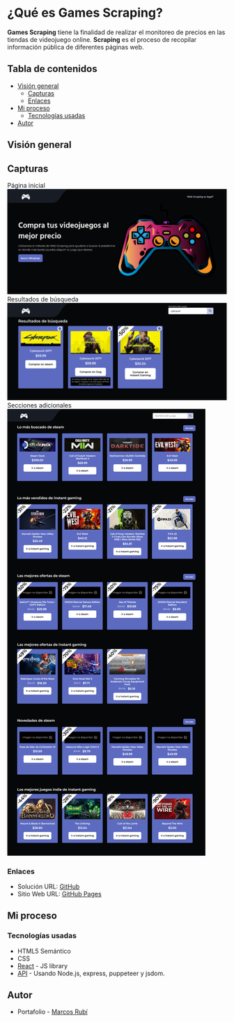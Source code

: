 # ¿Qué es Games Scraping?

**Games Scraping** tiene la finalidad de realizar el monitoreo de precios en las tiendas de videojuego online.
**Scraping** es el proceso de recopilar información pública de diferentes páginas web.

## Tabla de contenidos

- [Visión general](#visión-general)
  - [Capturas](#capturas)
  - [Enlaces](#enlaces)
- [Mi proceso](#mi-proceso)
  - [Tecnologías usadas](#tecnologías-usadas)
- [Autor](#autor)

## Visión general
## Capturas

Página inicial
![](screenshot/inicio.png)
Resultados de búsqueda
![](screenshot/busqueda.png)
Secciones adicionales
![](screenshot/homepage.png)

### Enlaces
- Solución URL: [GitHub](https://github.com/MarcosRubi/GamesScraping)
- Sitio Web URL: [GitHub Pages](https://marcosrubi.github.io/GamesScraping)

## Mi proceso

### Tecnologías usadas
- HTML5 Semántico 
- CSS 
- [React](https://reactjs.org/) - JS library
- [API](https://github.com/MarcosRubi/API-gaming-scraping) - Usando Node.js, express, puppeteer y jsdom.

## Autor
- Portafolio - [Marcos Rubí](https://mrubi.vercel.app/)